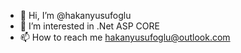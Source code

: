 - 👋 Hi, I’m @hakanyusufoglu
- 👀 I’m interested in .Net ASP CORE
- 📫 How to reach me hakanyusufoglu@outlook.com

<!---
hakanyusufoglu/hakanyusufoglu is a ✨ special ✨ repository because its `README.md` (this file) appears on your GitHub profile.
You can click the Preview link to take a look at your changes.
--->
